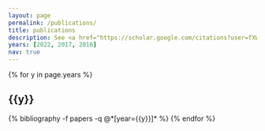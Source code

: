 ```yaml
---
layout: page
permalink: /publications/
title: publications
description: See <a href="https://scholar.google.com/citations?user=fXWneGkAAAAJ">Google Scholar</a> for the most up-to-date itemization.
years: [2022, 2017, 2016]
nav: true
---
```




<div class="publications">

{% for y in page.years %}
  <h2 class="year">{{y}}</h2>
  {% bibliography -f papers -q @*[year={{y}}]* %}
{% endfor %}

</div>
